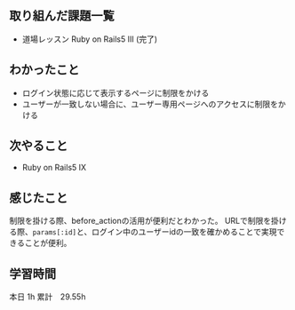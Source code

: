 
## 取り組んだ課題一覧

- 道場レッスン Ruby on Rails5 Ⅲ (完了)

## わかったこと

- ログイン状態に応じて表示するページに制限をかける
- ユーザーが一致しない場合に、ユーザー専用ページへのアクセスに制限をかける

## 次やること

- Ruby on Rails5 IX

## 感じたこと

制限を掛ける際、before_actionの活用が便利だとわかった。
URLで制限を掛ける際、`params[:id]`と、ログイン中のユーザーidの一致を確かめることで実現できることが便利。

## 学習時間
本日 1h
累計　29.55h